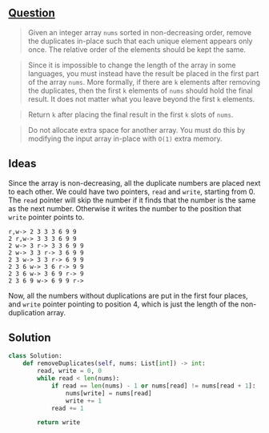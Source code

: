## [Question](https://leetcode.com/problems/remove-duplicates-from-sorted-array/)

> Given an integer array `nums` sorted in non-decreasing order, remove the duplicates in-place such that each unique element appears only once. The relative order of the elements should be kept the same.

> Since it is impossible to change the length of the array in some languages, you must instead have the result be placed in the first part of the array `nums`. More formally, if there are `k` elements after removing the duplicates, then the first `k` elements of `nums` should hold the final result. It does not matter what you leave beyond the first `k` elements.

> Return `k` after placing the final result in the first `k` slots of `nums`.

> Do not allocate extra space for another array. You must do this by modifying the input array in-place with `O(1)` extra memory.

## Ideas

Since the array is non-decreasing, all the duplicate numbers are placed next to each other. We could have two pointers, `read` and `write`, starting from 0. The `read` pointer will skip the number if it finds that the number is the same as the next number. Otherwise it writes the number to the position that `write` pointer points to.

```
r,w-> 2 3 3 3 6 9 9
2 r,w-> 3 3 3 6 9 9
2 w-> 3 r-> 3 3 6 9 9
2 w-> 3 3 r-> 3 6 9 9
2 3 w-> 3 3 r-> 6 9 9
2 3 6 w-> 3 6 r-> 9 9
2 3 6 w-> 3 6 9 r-> 9
2 3 6 9 w-> 6 9 9 r->
```

Now, all the numbers without duplications are put in the first four places, and `write` pointer pointing to position 4, which is just the length of the non-duplication array.

## Solution

```py
class Solution:
    def removeDuplicates(self, nums: List[int]) -> int:
        read, write = 0, 0
        while read < len(nums):
            if read == len(nums) - 1 or nums[read] != nums[read + 1]:
                nums[write] = nums[read]
                write += 1
            read += 1

        return write
```